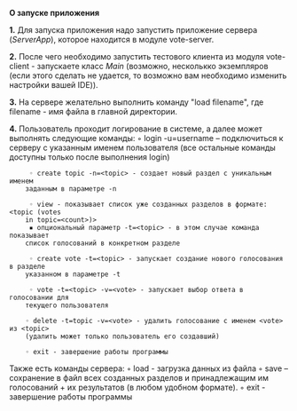 **О запуске приложения**

**1.** Для запуска приложения надо запустить приложение сервера (_ServerApp_), которое находится в модуле vote-server.

**2.** После чего необходимо запустить тестового клиента из модуля vote-client - запускаете класс _Main_ (возможно, несколькко экземпляров (если этого сделать не удается, то возможно вам необходимо изменить настройки вашей IDE)).

**3.** На сервере желательно выполнить команду "load filename", где filename - имя файла в главной директории.

**4.** Пользователь проходит логирование в системе, а далее может выполнять следующие команды:
         ◦ login -u=username – подключиться к серверу с указанным именем 
        пользователя (все остальные команды доступны только после выполнения 
        login)
        
         ◦ create topic -n=<topic> - создает новый раздел c уникальным именем 
        заданным в параметре -n
         
         ◦ view - показывает список уже созданных разделов в формате: <topic (votes 
        in topic=<count>)>
         ▪ опциональный параметр -t=<topic> - в этом случае команда показывает 
        список голосований в конкретном разделе
         
         ◦ create vote -t=<topic> - запускает создание нового голосования в разделе 
        указанном в параметре -t
         
         ◦ vote -t=<topic> -v=<vote> - запускает выбор ответа в голосовании для 
        текущего пользователя
        
        ◦ delete -t=topic -v=<vote> - удалить голосование с именем <vote> из <topic> 
        (удалить может только пользователь его создавший)
        
        ◦ exit - завершение работы программы

Также есть команды сервера:
◦ load <filename> - загрузка данных из файла
◦ save <filename> – сохранение в файл всех созданных разделов и 
принадлежащим им голосований + их результатов (в любом удобном 
формате).
◦ exit - завершение работы программы

